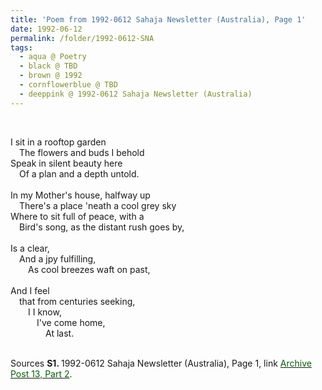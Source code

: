 ```yaml
---
title: 'Poem from 1992-0612 Sahaja Newsletter (Australia), Page 1'
date: 1992-06-12
permalink: /folder/1992-0612-SNA
tags:
  - aqua @ Poetry
  - black @ TBD
  - brown @ 1992
  - cornflowerblue @ TBD
  - deeppink @ 1992-0612 Sahaja Newsletter (Australia)
---
```


<br>

<p>
I sit in a rooftop garden<br>
&emsp;The flowers and buds I behold<br>
Speak in silent beauty here<br>
&emsp;Of a plan and a depth untold.<br>
<br>
In my Mother's house, halfway up<br>
&emsp;There's a place 'neath a cool grey sky<br>
Where to sit full of peace, with a<br>
&emsp;Bird's song, as the distant rush goes by,<br>
<br>
Is a clear,<br>
&emsp;And a jpy fulfilling,<br>
&emsp;&emsp;As cool breezes waft on past,<br>
<br>
And I feel<br>
&emsp;that from centuries seeking,<br>
&emsp;&emsp;I I know,<br>
&emsp;&emsp;&emsp;I've come home,<br>
&emsp;&emsp;&emsp;&emsp;At last.<br>
</p>

<br>

<wave-list>
<list-title color="DarkSeaGreen" width="55">Sources</list-title>
  <list-item color="BlanchedAlmond"  width="280"><b>S1. </b> 1992-0612 Sahaja Newsletter (Australia), Page 1, link </font> <a href="https://seven-teams.github.io/archives/2023/0831"><font color="DarkGreen">Archive Post 13, Part 2</font></a>.</list-item>
</wave-list>